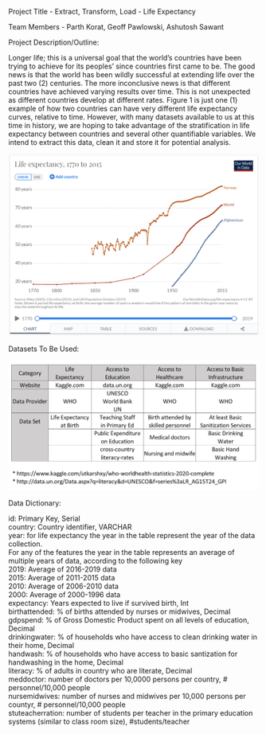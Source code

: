 Project Title - Extract, Transform, Load - Life Expectancy 

Team Members - Parth Korat, Geoff Pawlowski, Ashutosh Sawant

Project Description/Outline:

Longer life; this is a universal goal that the world’s countries have been trying to achieve for its peoples’ since countries first came to be.  The good news is that the world has been wildly successful at extending life over the past two (2) centuries.  The more inconclusive news is that different countries have achieved varying results over time.  This is not unexpected as different countries develop at different rates.  Figure 1 is just one (1) example of how two countries can have very different life expectancy curves, relative to time.  However, with many datasets available to us at this time in history, we are hoping to take advantage of the stratification in life expectancy between countries and several other quantifiable variables.  We intend to extract this data, clean it and store it for potential analysis.  




![Life Expectancy](Images/LE.png)




Datasets To Be Used:  





![Datasets](Images/Datasources.PNG)

Data Dictionary:

id: Primary Key, Serial <br/>
country: Country identifier, VARCHAR <br/>
year: for life expectancy the year in the table represent the year of the data collection. <br/>
For any of the features the year in the table represents an average of multiple years of data, according to the following key <br/>
2019: Average of 2016-2019 data <br/>
2015: Average of 2011-2015 data <br/>
2010: Average of 2006-2010 data <br/>
2000: Average of 2000-1996 data <br/> 
expectancy: Years expected to live if survived birth, Int <br/>
birthattended: % of births attended by nurses or midwives, Decimal <br/>
gdpspend: % of Gross Domestic Product spent on all levels of education, Decimal <br/>
drinkingwater: % of households who have access to clean drinking water in their home, Decimal <br/>
handwash: % of households who have access to basic santization for handwashing in the home, Decimal <br/>
literacy: % of adults in country who are literate, Decimal <br/>
meddoctor: number of doctors per 10,0000 persons per country, # personnel/10,000 people <br/>
nursemidwives: number of nurses and midwives per 10,000 persons per countyr, # personnel/10,000 people <br/>
stuteacherration: number of students per teacher in the primary education systems (similar to class room size), #students/teacher <br/>




